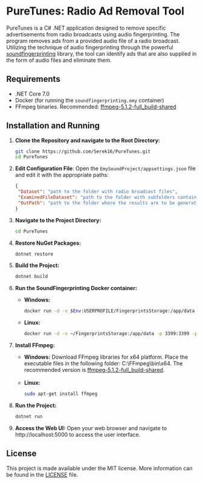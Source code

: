 ﻿# PureTunes: Radio Ad Removal Tool

PureTunes is a C# .NET application designed to remove specific advertisements from
radio broadcasts using audio fingerprinting. The program removes ads from a provided 
audio file of a radio broadcast. Utilizing the technique of audio fingerprinting 
through the powerful [soundfingerprinting](https://github.com/AddictedCS/soundfingerprinting)
library, the tool can identify ads that are also supplied in the form of audio files 
and eliminate them.

## Requirements

- .NET Core 7.0
- Docker (for running the `soundfingerprinting.emy` container)
- FFmpeg binaries. Recommended: [ffmpeg-5.1.2-full_build-shared](https://github.com/GyanD/codexffmpeg/releases/download/5.1.2/ffmpeg-5.1.2-full_build-shared.7z) 

## Installation and Running

1. **Clone the Repository and navigate to the Root Directory:**
   ```bash
   git clone https://github.com/Serek16/PureTunes.git
   cd PureTunes
   ```

2. **Edit Configuration File**: Open the `EmySoundProject/appsettings.json` file and edit it with the appropriate paths:
   ```json
   {
    "Dataset": "path to the folder with radio broadcast files",
    "ExaminedFileDataset": "path to the folder with subfolders containing ads",
    "OutPath": "path to the folder where the results are to be generated"
   }
   ```

3. **Navigate to the Project Directory:**
   ```bash
   cd PureTunes
   ```

4. **Restore NuGet Packages:** 
   ```bash
   dotnet restore
   ```

5. **Build the Project:**
   ```bash
   dotnet build
   ```

6. **Run the SoundFingerprinting Docker container:**
   - **Windows:**
      ```bash
      docker run -d -v $Env:USERPROFILE/FingerprintsStorage:/app/data -p 3399:3399 -p 3340:3340 addictedcs/soundfingerprinting.emy:latest
      ```
   
   - **Linux:**
      ```bash
      docker run -d -v ~/FingerprintsStorage:/app/data -p 3399:3399 -p 3340:3340 addictedcs/soundfingerprinting.emy:latest
      ```

7. **Install FFmpeg:**
   - **Windows:** Download FFmpeg libraries for x64 platform. Place the executable files in the following folder:
   C:\FFmpeg\bin\x64. The recommended version is [ffmpeg-5.1.2-full_build-shared](https://github.com/GyanD/codexffmpeg/releases/download/5.1.2/ffmpeg-5.1.2-full_build-shared.7z).
   </br></br>
   - **Linux:**
      ```bash
      sudo apt-get install ffmpeg
      ```

8. **Run the Project:**
   ```bash
   dotnet run
   ```

9. **Access the Web UI:** Open your web browser and navigate to http://localhost:5000 to access the user interface.


## License

This project is made available under the MIT license. More information can be found in the [LICENSE](LICENSE) file.

